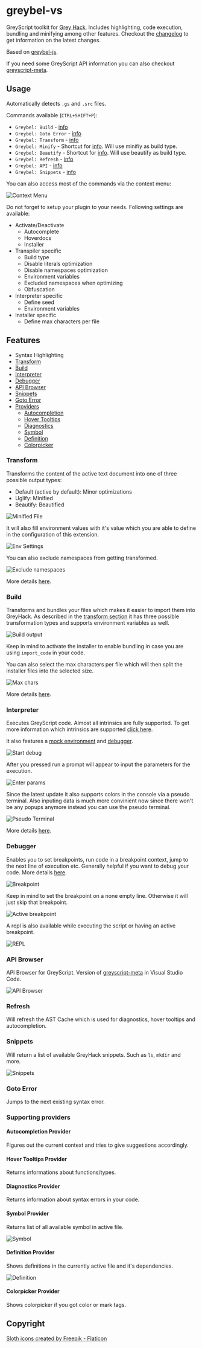 # greybel-vs

GreyScript toolkit for [Grey Hack](https://greyhackgame.com). Includes highlighting, code execution, bundling and minifying among other features. Checkout the [changelog](https://github.com/ayecue/greybel-vs/blob/main/CHANGELOG.md) to get information on the latest changes.

Based on [greybel-js](https://github.com/ayecue/greybel-js).

If you need some GreyScript API information you can also checkout [greyscript-meta](https://documentation.greyscript.org).

## Usage

Automatically detects `.gs` and `.src` files.

Commands available (`CTRL+SHIFT+P`):
- `Greybel: Build` - [info](#build)
- `Greybel: Goto Error` - [info](#goto-error)
- `Greybel: Transform` - [info](#transform)
- `Greybel: Minify` - Shortcut for [info](#transform). Will use minifiy as build type.
- `Greybel: Beautify` - Shortcut for [info](#transform). Will use beautify as build type.
- `Greybel: Refresh` - [info](#refresh)
- `Greybel: API` - [info](#api-browser)
- `Greybel: Snippets` - [info](#snippets)

You can also access most of the commands via the context menu:

![Context Menu](https://github.com/ayecue/greybel-vs/blob/main/assets/context-menu.png?raw=true "ContextMenu")

Do not forget to setup your plugin to your needs. Following settings are available:

- Activate/Deactivate
    - Autocomplete
    - Hoverdocs
    - Installer
- Transpiler specific
    - Build type
    - Disable literals optimization
    - Disable namespaces optimization
    - Environment variables
    - Excluded namespaces when optimizing
    - Obfuscation
- Interpreter specific
    - Define seed
    - Environment variables
- Installer specific
    - Define max characters per file

## Features

- Syntax Highlighting
- [Transform](#transform)
- [Build](#build)
- [Interpreter](#interpreter)
- [Debugger](#debugger)
- [API Browser](#api-browser)
- [Snippets](#snippets)
- [Goto Error](#goto-error)
- [Providers](#supporting-providers)
    - [Autocompletion](#autocompletion-provider)
    - [Hover Tooltips](#hover-tooltips-provider)
    - [Diagnostics](#diagnostics-provider)
    - [Symbol](#symbol-provider)
    - [Definition](#definition-provider)
    - [Colorpicker](#colorpicker-provider)

### Transform

Transforms the content of the active text document into one of three possible output types:
- Default (active by default): Minor optimizations
- Uglify: Minified
- Beautify: Beautified

![Minified File](https://github.com/ayecue/greybel-vs/blob/main/assets/minified.png?raw=true "Minified file")

It will also fill environment values with it's value which you are able to define in the configuration of this extension.

![Env Settings](https://github.com/ayecue/greybel-vs/blob/main/assets/settings-env.png?raw=true "Env Settings")

You can also exclude namespaces from getting transformed.

![Exclude namespaces](https://github.com/ayecue/greybel-vs/blob/main/assets/settings-exclude-namespaces.png?raw=true "Exclude namespaces")

More details [here](https://github.com/ayecue/greybel-js#transpiler).

### Build

Transforms and bundles your files which makes it easier to import them into GreyHack. As described in the [transform section](#transform) it has three possible transformation types and supports environment variables as well.

![Build output](https://github.com/ayecue/greybel-vs/blob/main/assets/build.png?raw=true "Build output")

Keep in mind to activate the installer to enable bundling in case you are using `import_code` in your code.

You can also select the max characters per file which will then split the installer files into the selected size.

![Max chars](https://github.com/ayecue/greybel-vs/blob/main/assets/settings-max-chars.png?raw=true "Max chars")

More details [here](https://github.com/ayecue/greybel-js#transpiler).

### Interpreter

Executes GreyScript code. Almost all intrinsics are fully supported. To get more information which intrinsics are supported [click here](https://github.com/ayecue/greybel-js#greyscript-api-support).

It also features a [mock environment](https://github.com/ayecue/greybel-js#local-environment) and [debugger](#debugger).

![Start debug](https://github.com/ayecue/greybel-vs/blob/main/assets/start-debug.png?raw=true "Start debug")

After you pressed run a prompt will appear to input the parameters for the execution.

![Enter params](https://github.com/ayecue/greybel-vs/blob/main/assets/params.png?raw=true "Enter params")

Since the latest update it also supports colors in the console via a pseudo terminal. Also inputing data is much more convinient now since there won't be any popups anymore instead you can use the pseudo terminal.

![Pseudo Terminal](https://github.com/ayecue/greybel-vs/blob/main/assets/pseudo-terminal.png?raw=true "Pseudo Terminal")

More details [here](https://github.com/ayecue/greybel-js#interpreter).

### Debugger

Enables you to set breakpoints, run code in a breakpoint context, jump to the next line of execution etc. Generally helpful if you want to debug your code. More details [here](https://github.com/ayecue/greybel-js#debugger).

![Breakpoint](https://github.com/ayecue/greybel-vs/blob/main/assets/breakpoint.png?raw=true "Breakpoint")

Keep in mind to set the breakpoint on a none empty line. Otherwise it will just skip that breakpoint.

![Active breakpoint](https://github.com/ayecue/greybel-vs/blob/main/assets/active-breakpoint.png?raw=true "Active breakpoint")

A repl is also available while executing the script or having an active breakpoint.

![REPL](https://github.com/ayecue/greybel-vs/blob/main/assets/repl.png?raw=true "REPL")

### API Browser

API Browser for GreyScript. Version of [greyscript-meta](https://documentation.greyscript.org) in Visual Studio Code.

![API Browser](https://github.com/ayecue/greybel-vs/blob/main/assets/api-browser.png?raw=true "API Browser")

### Refresh

Will refresh the AST Cache which is used for diagnostics, hover tooltips and autocompletion.

### Snippets

Will return a list of available GreyHack snippets. Such as `ls`, `mkdir` and more.

![Snippets](https://github.com/ayecue/greybel-vs/blob/main/assets/snippets.png?raw=true "Snippets")

### Goto Error

Jumps to the next existing syntax error.

### Supporting providers

#### Autocompletion Provider

Figures out the current context and tries to give suggestions accordingly.

#### Hover Tooltips Provider

Returns informations about functions/types.

#### Diagnostics Provider

Returns information about syntax errors in your code.

#### Symbol Provider

Returns list of all available symbol in active file.

![Symbol](https://github.com/ayecue/greybel-vs/blob/main/assets/symbols.png?raw=true "Symbol")

#### Definition Provider

Shows definitions in the currently active file and it's dependencies.

![Definition](https://github.com/ayecue/greybel-vs/blob/main/assets/definition-provider.png?raw=true "Definition")

#### Colorpicker Provider

Shows colorpicker if you got color or mark tags.

## Copyright

[Sloth icons created by Freepik - Flaticon](https://www.flaticon.com/free-icons/sloth)